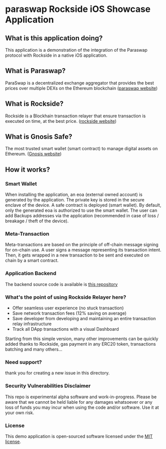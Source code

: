 # paraswap Rockside iOS Showcase Application

## What is this application doing?
This application is a demonstration of the integration of the Paraswap protocol with Rockside in a native iOS application.

## What is Paraswap?
ParaSwap is a decentralized exchange aggregator that provides the best prices over multiple DEXs on the Ethereum blockchain ([paraswap website](https://paraswap.io))

## What is Rockside?
Rockside is a Blockhain transaction relayer that ensure transaction is executed on time, at the best price. ([rockside website](https://rockside.io))

## What is Gnosis Safe?
The most trusted smart wallet (smart contract) to manage digital assets on Ethereum. ([Gnosis website](https://gnosis-safe.io))

## How it works?

### Smart Wallet
When installing the application, an eoa (external owned account) is generated by the application. The private key is stored in the secure enclave of the device. A safe contract is deployed (smart wallet). By default, only the generated eoa is authorized to use the smart wallet. The user can add Backups addresses via the application (recommended in case of loss / breakage / theft of the device).

### Meta-Transaction
Meta-transactions are based on the principle of off-chain message signing for on-chain use. A user signs a message representing its transaction intent. Then, it gets wrapped in a new transaction to be sent and executed on chain by a smart contract.

### Application Backend
The backend source code is available is [this repository](https://github.com/rocksideio/smartwallet-go-backend-example)

### What's the point of using Rockside Relayer here?
- Offer seamless user experience (no stuck transaction)
- Save network transaction fees (12% saving on average)
- Save developer from developing and maintaining an entire transaction relay infrastructure
- Track all DApp transactions with a visual Dashboard

Starting from this simple version, many other improvements can be quickly added thanks to Rockside, gas payment in any ERC20 token, transactions batching and many others... 

### Need support?
thank you for creating a new issue in this directory.

### Security Vulnerabilities Disclaimer

This repo is experimental alpha software and work-in-progress. Please be aware that we cannot be held liable for any damages whatsoever or any loss of funds you may incur when using the code and/or software. Use it at your own risk.


### License

This demo application is open-sourced software licensed under the [MIT license](https://opensource.org/licenses/MIT).





